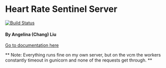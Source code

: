 # Heart Rate Sentinel Server #

[![Build Status](https://travis-ci.org/Geli25/heart_rate_sentinel_server.svg?branch=master)](https://travis-ci.org/Geli25/heart_rate_sentinel_server)

#### By Angelina (Chang) Liu ####

[Go to documentation here](https://geli25.github.io/heart_rate_sentinel_server/)

** Note: Everything runs fine on my own server, but on the vcm the workers constantly timeout in gunicorn
   and none of the requests get through. **

